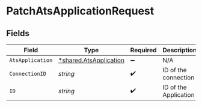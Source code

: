 # PatchAtsApplicationRequest


## Fields

| Field                                                                  | Type                                                                   | Required                                                               | Description                                                            |
| ---------------------------------------------------------------------- | ---------------------------------------------------------------------- | ---------------------------------------------------------------------- | ---------------------------------------------------------------------- |
| `AtsApplication`                                                       | [*shared.AtsApplication](../../../pkg/models/shared/atsapplication.md) | :heavy_minus_sign:                                                     | N/A                                                                    |
| `ConnectionID`                                                         | *string*                                                               | :heavy_check_mark:                                                     | ID of the connection                                                   |
| `ID`                                                                   | *string*                                                               | :heavy_check_mark:                                                     | ID of the Application                                                  |